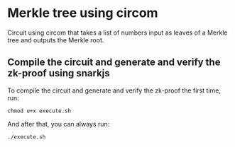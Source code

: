 # Merkle tree using circom

Circuit using circom that takes a list of numbers input as leaves of a Merkle tree and outputs the Merkle root.

## Compile the circuit and generate and verify the zk-proof using snarkjs

To compile the circuit and generate and verify the zk-proof the first time, run:

```console
chmod u+x execute.sh
```

And after that, you can always run:

```console
./execute.sh
```
